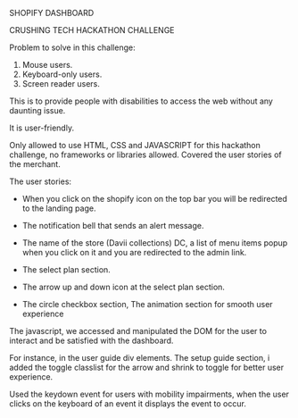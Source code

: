 SHOPIFY DASHBOARD

CRUSHING TECH HACKATHON CHALLENGE

Problem to solve in this challenge:
1. Mouse users.
2. Keyboard-only users.
3. Screen reader users.

This is to provide people with disabilities to access the web without any daunting issue.

It is user-friendly.

Only allowed to use HTML, CSS and JAVASCRIPT for this hackathon challenge, no frameworks or libraries allowed.
Covered the user stories of the merchant.

The user stories:
- When you click on the shopify icon on the top bar you will be redirected to the landing page.
   
- The notification bell that sends an alert message.
   
- The name of the store (Davii collections) DC, a list of menu items popup when you click on it and you are redirected to the admin link.
   
- The select plan section.
    
- The arrow up and down icon at the select plan section.
   
- The circle checkbox section, The animation section for smooth user experience

The javascript, we accessed and manipulated the DOM for
the user to interact and be satisfied with the dashboard.

For instance, in the user guide div elements. The setup 
guide section, i added the toggle classlist for the arrow
and shrink to toggle for better user experience.

Used the keydown event for users with mobility impairments,
when the user clicks on the keyboard of an event it
displays the event to occur. 
